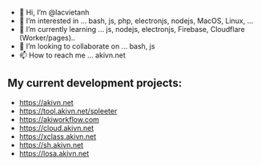 - 👋 Hi, I’m @lacvietanh
- 👀 I’m interested in ... bash, js, php, electronjs, nodejs, MacOS, Linux, ...
- 🌱 I’m currently learning ... js, nodejs, electronjs, Firebase, Cloudflare (Worker/pages)..
- 💞️ I’m looking to collaborate on ... bash, js
- 📫 How to reach me ... akivn.net

## My current development projects:
- https://akivn.net
- https://tool.akivn.net/spleeter
- https://akiworkflow.com
- https://cloud.akivn.net
- https://xclass.akivn.net
- https://sh.akivn.net
- https://losa.akivn.net


<!---
lacvietanh/lacvietanh is a ✨ special ✨ repository because its `README.md` (this file) appears on your GitHub profile.
You can click the Preview link to take a look at your changes.
--->
